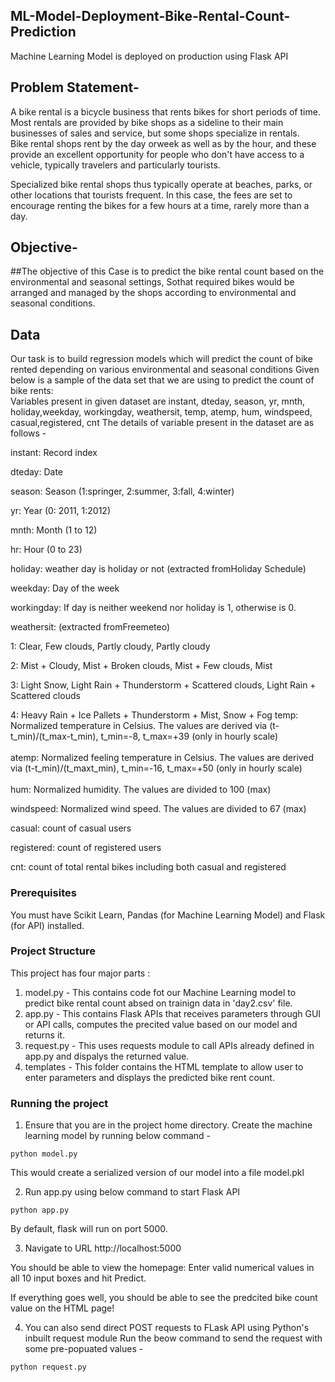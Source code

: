 ## ML-Model-Deployment-Bike-Rental-Count-Prediction
Machine Learning Model is deployed on production using Flask API
## Problem Statement-
A bike rental is a bicycle business that rents bikes for short periods of time. <br>
Most rentals are provided by bike shops as a sideline to their main businesses of sales and
service, but some shops specialize in rentals. <br>
Bike rental shops rent by the day orweek as well as by the hour, and these provide an excellent opportunity for people
who don't have access to a vehicle, typically travelers and particularly tourists.<br>

Specialized bike rental shops thus typically operate at beaches, parks, or other
locations that tourists frequent. In this case, the fees are set to encourage renting the
bikes for a few hours at a time, rarely more than a day. <br>
## Objective- 
##The objective of this Case is to predict the bike rental count based on the environmental and seasonal settings, Sothat required bikes would be arranged and managed by the shops according to environmental and seasonal conditions.<br>


## Data
Our task is to build regression models which will predict the count of bike rented depending on various environmental and seasonal conditions Given below is a
sample of the data set that we are using to predict the count of bike rents:<br>
Variables present in given dataset are instant, dteday, season, yr, mnth, holiday,weekday, workingday, weathersit, temp, atemp, hum, windspeed, casual,registered, cnt
The details of variable present in the dataset are as follows -<br>

instant: Record index

dteday: Date

season: Season (1:springer, 2:summer, 3:fall, 4:winter)

yr: Year (0: 2011, 1:2012)

mnth: Month (1 to 12)

hr: Hour (0 to 23)

holiday: weather day is holiday or not (extracted fromHoliday Schedule)

weekday: Day of the week

workingday: If day is neither weekend nor holiday is 1, otherwise is 0.<br>

weathersit: (extracted fromFreemeteo)

1: Clear, Few clouds, Partly cloudy, Partly cloudy

2: Mist + Cloudy, Mist + Broken clouds, Mist + Few clouds, Mist

3: Light Snow, Light Rain + Thunderstorm + Scattered clouds, Light Rain +
Scattered clouds<br>

4: Heavy Rain + Ice Pallets + Thunderstorm + Mist, Snow + Fog
temp:<br>
Normalized temperature in Celsius. The values are derived via
(t-t_min)/(t_max-t_min),
t_min=-8, t_max=+39 (only in hourly scale)
<br>
<br>atemp: Normalized feeling temperature in Celsius. The values are derived via
(t-t_min)/(t_maxt_min),
t_min=-16, t_max=+50 (only in hourly scale)
<br>
<br>
hum: Normalized humidity. The values are divided to 100 (max)

windspeed: Normalized wind speed. The values are divided to 67 (max)

casual: count of casual users

registered: count of registered users

cnt: count of total rental bikes including both casual and registered

### Prerequisites
You must have Scikit Learn, Pandas (for Machine Learning Model) and Flask (for API) installed.

### Project Structure
This project has four major parts :
1. model.py - This contains code fot our Machine Learning model to predict bike rental count absed on trainign data in 'day2.csv' file.
2. app.py - This contains Flask APIs that receives parameters through GUI or API calls, computes the precited value based on our model and returns it.
3. request.py - This uses requests module to call APIs already defined in app.py and dispalys the returned value.
4. templates - This folder contains the HTML template to allow user to enter parameters and displays the predicted bike rent count.

### Running the project
1. Ensure that you are in the project home directory. Create the machine learning model by running below command -
```
python model.py
```
This would create a serialized version of our model into a file model.pkl

2. Run app.py using below command to start Flask API
```
python app.py
```
By default, flask will run on port 5000.

3. Navigate to URL http://localhost:5000

You should be able to view the homepage:
Enter valid numerical values in all 10 input boxes and hit Predict.

If everything goes well, you should  be able to see the predcited bike count value on the HTML page!

4. You can also send direct POST requests to FLask API using Python's inbuilt request module
Run the beow command to send the request with some pre-popuated values -
```
python request.py
```
